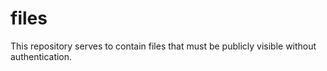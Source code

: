 # files
This repository serves to contain files that must be publicly visible without authentication.
